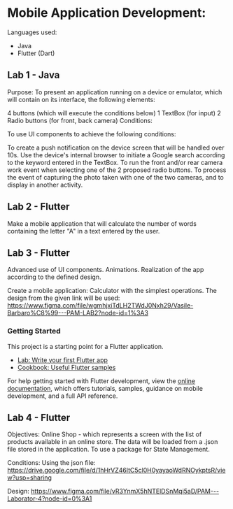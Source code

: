 # Mobile Application Development:

Languages used:

- Java 
- Flutter (Dart)

## Lab 1 - Java
Purpose:
To present an application running on a device or emulator, which will contain on its interface, the following elements:

4 buttons (which will execute the conditions below)
1 TextBox (for input)
2 Radio buttons (for front, back camera)
Conditions:

To use UI components to achieve the following conditions:

To create a push notification on the device screen that will be handled over 10s. Use the device's internal browser to initiate a Google search according to the keyword entered in the TextBox. To run the front and/or rear camera work event when selecting one of the 2 proposed radio buttons. To process the event of capturing the photo taken with one of the two cameras, and to display in another activity.

 ## Lab 2 - Flutter
Make a mobile application that will calculate the number of words containing the letter "A" in a text entered by the user.

## Lab 3 - Flutter
Advanced use of UI components. Animations. Realization of the app according to the defined design.

Create a mobile application: Calculator with the simplest operations. 
The design from the given link will be used: https://www.figma.com/file/wgmhjxiTdLH2TWdJ0Nxh29/Vasile-Barbaro%C8%99---PAM-LAB2?node-id=1%3A3


### Getting Started

This project is a starting point for a Flutter application.

- [Lab: Write your first Flutter app](https://docs.flutter.dev/get-started/codelab)
- [Cookbook: Useful Flutter samples](https://docs.flutter.dev/cookbook)

For help getting started with Flutter development, view the
[online documentation](https://docs.flutter.dev/), which offers tutorials,
samples, guidance on mobile development, and a full API reference.

## Lab 4 - Flutter
Objectives: 
Online Shop - which represents a screen with the list of products available in an online store. The data will be loaded from a .json file stored in the application. To use a package for State Management.

Conditions: 
Using the json file: https://drive.google.com/file/d/1hHrVZ46ltC5cl0H0yayaoWdRNOykptsR/view?usp=sharing

Design: 
https://www.figma.com/file/vR3YnmX5hNTElDSnMqi5aD/PAM---Laborator-4?node-id=0%3A1
